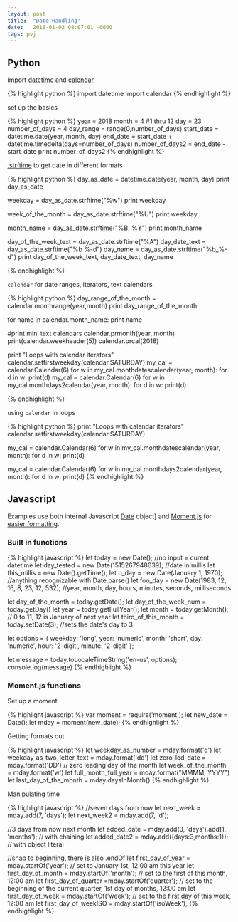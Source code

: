 ```yaml
---
layout: post
title:  "Date Handling"
date:   2018-01-03 08:07:01 -0600
tags: pvj
---
```


## Python

import [datetime] and [calendar]

[datetime]: https://docs.python.org/2/library/datetime.html
[calendar]: https://docs.python.org/2/library/calendar.html

{% highlight python %}
import datetime
import calendar
{% endhighlight %}

set up the basics

{% highlight python %}
year = 2018
month = 4 #1 thru 12
day = 23
number_of_days = 4
day_range = range(0,number_of_days)
start_date = datetime.date(year, month, day)
end_date = start_date + datetime.timedelta(days=number_of_days)
number_of_days2 = end_date - start_date
print number_of_days2
{% endhighlight %}

[.strftime] to get date in different formats

[.strftime]: (http://strftime.org/)

{% highlight python %}
day_as_date = datetime.date(year, month, day)
print day_as_date

weekday = day_as_date.strftime("%w")
print weekday

week_of_the_month = day_as_date.strftime("%U")
print weekday

month_name = day_as_date.strftime("%B, %Y")
print month_name

day_of_the_week_text = day_as_date.strftime("%A")
day_date_text = day_as_date.strftime("%b %-d")
day_name = day_as_date.strftime("%b_%-d")
print day_of_the_week_text, day_date_text, day_name

{% endhighlight %}

`calendar` for date ranges, iterators, text calendars

{% highlight python %}
day_range_of_the_month = calendar.monthrange(year,month)
print day_range_of_the_month

for name in calendar.month_name:
    print name

#print mini text calendars
calendar.prmonth(year, month)
print(calendar.weekheader(5))
calendar.prcal(2018)

print "Loops with calendar iterators"
calendar.setfirstweekday(calendar.SATURDAY)
my_cal = calendar.Calendar(6)
for w in my_cal.monthdatescalendar(year, month):
    for d in w:
        print(d)
my_cal = calendar.Calendar(6)
for w in my_cal.monthdays2calendar(year, month):
    for d in w:
        print(d)

{% endhighlight %}

using `calendar` in loops

{% highlight python %}
print "Loops with calendar iterators"
calendar.setfirstweekday(calendar.SATURDAY)

my_cal = calendar.Calendar(6)
for w in my_cal.monthdatescalendar(year, month):
    for d in w:
        print(d)

my_cal = calendar.Calendar(6)
for w in my_cal.monthdays2calendar(year, month):
    for d in w:
        print(d)
{% endhighlight %}

## Javascript

Examples use both internal Javascript [Date] object] and [Moment.js] for [easier formatting].

[Date]: https://developer.mozilla.org/en-US/docs/Web/JavaScript/Reference/Global_Objects/Date
[Moment.js]: https://momentjs.com/
[easier formatting]: https://momentjs.com/docs/#/displaying/


### Built in functions

{% highlight javascript %}
let today = new Date(); //no input = curent datetime
let day_tested = new Date(1515267948639); //date in millis
let this_millis = new Date().getTime();
let o_day = new Date(January 1, 1970); //anything recognizable with Date.parse()
let foo_day = new Date(1983, 12, 16, 8, 23, 12, 532); //year, month, day, hours, minutes, seconds, milliseconds

let day_of_the_month = today.getDate();
let day_of_the_week_num = today.getDay()
let year = today.getFullYear();
let month = today.getMonth();  // 0 to 11, 12 is January of next year
let third_of_this_month = today.setDate(3); //sets the date's day to 3

let options = {
    weekday: 'long', year: 'numeric', month: 'short',
    day: 'numeric', hour: '2-digit', minute: '2-digit'
  };

let message = today.toLocaleTimeString('en-us', options);
console.log(message)
{% endhighlight %}

### Moment.js functions

Set up a moment

{% highlight javascript %}
var moment = require('moment');
let new_date = Date();
let mday = moment(new_date);
{% endhighlight %}

Getting formats out

{% highlight javascript %}
let weekday_as_number = mday.format('d')
let weekday_as_two_letter_text = mday.format('dd')
let zero_led_date = mday.format('DD') // zero leading day of the month
let week_of_the_month = mday.format('w')
let full_month_full_year = mday.format("MMMM, YYYY")
let last_day_of_the_month = mday.daysInMonth()
{% endhighlight %}

Manipulating time

{% highlight javascript %}
//seven days from now
let next_week = mday.add(7, 'days');
let next_week2 = mday.add(7, 'd');

//3 days from now next month
let added_date = mday.add(3, 'days').add(1, 'months'); // with chaining
let added_date2 = mday.add({days:3,months:1}); // with object literal

//snap to beginning, there is also .endOf
let first_day_of_year = mday.startOf('year');    // set to January 1st, 12:00 am this year
let first_day_of_month = mday.startOf('month');   // set to the first of this month, 12:00 am
let first_day_of_quarter =mday.startOf('quarter');  // set to the beginning of the current quarter, 1st day of months, 12:00 am
let first_day_of_week = mday.startOf('week');    // set to the first day of this week, 12:00 am
let first_day_of_weekISO = mday.startOf('isoWeek');
{% endhighlight %}
